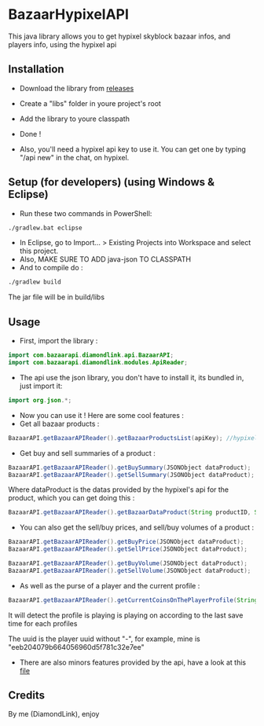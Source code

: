 # BazaarHypixelAPI
This java library allows you to get hypixel skyblock bazaar infos, and players info, using the hypixel api
## Installation
- Download the library from [releases](https://github.com/DiamondLink/BazaarHypixelAPI/releases)
- Create a "libs" folder in youre project's root
- Add the library to youre classpath
- Done !

- Also, you'll need a hypixel api key to use it. You can get one by typing "/api new" in the chat, on hypixel.

## Setup (for developers) (using Windows & Eclipse)

- Run these two commands in PowerShell:
```bash
./gradlew.bat eclipse
```
- In Eclipse, go to Import... > Existing Projects into Workspace and select this project.
- Also, MAKE SURE TO ADD java-json TO CLASSPATH
- And to compile do :
```bash
./gradlew build
```
The jar file will be in build/libs

## Usage
- First, import the library :
```java
import com.bazaarapi.diamondlink.api.BazaarAPI;
import com.bazaarapi.diamondlink.modules.ApiReader;
```
- The api use the json library, you don't have to install it, its bundled in, just import it:
```java
import org.json.*;
```

- Now you can use it ! Here are some cool features :
- Get all bazaar products :
```java
BazaarAPI.getBazaarAPIReader().getBazaarProductsList(apiKey); //hypixel's api key (obtainable by typing "/api new")
```
- Get buy and sell summaries of a product :
```java
BazaarAPI.getBazaarAPIReader().getBuySummary(JSONObject dataProduct);
BazaarAPI.getBazaarAPIReader().getSellSummary(JSONObject dataProduct);
```
Where dataProduct is the datas provided by the hypixel's api for the product, which you can get doing this :
```java
BazaarAPI.getBazaarAPIReader().getBazaarDataProduct(String productID, String apiKey);
```

- You can also get the sell/buy prices, and sell/buy volumes of a product :
```java
BazaarAPI.getBazaarAPIReader().getBuyPrice(JSONObject dataProduct);
BazaarAPI.getBazaarAPIReader().getSellPrice(JSONObject dataProduct);

BazaarAPI.getBazaarAPIReader().getBuyVolume(JSONObject dataProduct);
BazaarAPI.getBazaarAPIReader().getSellVolume(JSONObject dataProduct);
```
- As well as the purse of a player and the current profile :
```java
BazaarAPI.getBazaarAPIReader().getCurrentCoinsOnThePlayerProfile(String uuid, String apiKey)
```
It will detect the profile is playing is playing on according to the last save time for each profiles

The uuid is the player uuid without "-", for example, mine is "eeb204079b664056960d5f781c32e7ee"

- There are also minors features provided by the api, have a look at this [file]( https://github.com/DiamondLink/BazaarHypixelAPI/blob/master/src/main/java/com/bazaarapi/diamondlink/modules/ApiReader.java)

## Credits
By me (DiamondLink), enjoy

